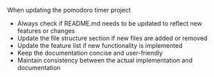 When updating the pomodoro timer project
- Always check if README.md needs to be updated to reflect new features or changes
- Update the file structure section if new files are added or removed
- Update the feature list if new functionality is implemented
- Keep the documentation concise and user-friendly
- Maintain consistency between the actual implementation and documentation